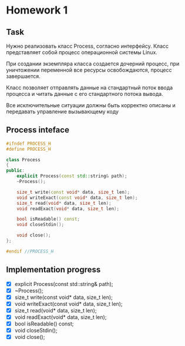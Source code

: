 # Homework 1

## Task

Нужно реализовать класс Process, согласно интерфейсу.
Класс представляет собой процесс операционной системы
Linux.

При создании экземпляра класса создается дочерний
процесс, при уничтожении переменной все ресурсы
освобождаются, процесс завершается.

Класс позволяет отправлять данные на стандартный поток
ввода процесса и читать данные с его стандартного
потока вывода.

Все исключительные ситуации должны быть корректно
описаны и передавать управление вызывающему коду

## Process inteface

```cpp
#ifndef PROCESS_H
#define PROCESS_H

class Process
{
public:
    explicit Process(const std::string& path);
    ~Process();

    size_t write(const void* data, size_t len);
    void writeExact(const void* data, size_t len);
    size_t read(void* data, size_t len);
    void readExact(void* data, size_t len);

    bool isReadable() const;
    void closeStdin();

    void close();
};

#endif //PROCESS_H
```

## Implementation progress

- [x] explicit Process(const std::string& path);
- [x] ~Process();
- [x] size_t write(const void* data, size_t len);
- [x] void writeExact(const void* data, size_t len);
- [x] size_t read(void* data, size_t len);
- [x] void readExact(void* data, size_t len);
- [x] bool isReadable() const;
- [x] void closeStdin();
- [x] void close();
